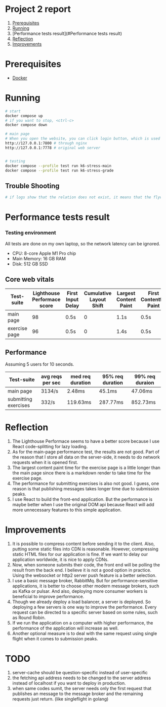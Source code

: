 # Project 2 report

1. [Prerequisites](#Prerequisites)
2. [Running](#Running)
3. [Performance tests result](#Performance tests result)
4. [Reflection](#Reflection)
5. [Improvements](#Improvements)

# Prerequisites

- [Docker](https://www.docker.com/)

# Running

```bash
# start
docker compose up
# if you want to stop, <ctrl-c>
docker compose down

# main page
# When you open the website, you can click login button, which is used to keep track of your state, and enter a username whatever you like. (I have already achieved login feature before announcements said we do not need to create a login page, so I reserve the login page).
http://127.0.0.1:7800 # through nginx
http://127.0.0.1:7778 # original web server


# testing
docker compose --profile test run k6-stress-main
docker compose --profile test run k6-stress-grade
```



## Trouble Shooting

```bash
# if logs show that the relation does not exist, it means that the flyway does not initial database successfully. You can kill all services and restart them. 

```





# Performance tests result

### Testing environment

All tests are done on my own laptop, so the network latency can be ignored.

- CPU: 8-core Apple M1 Pro chip
- Main Memory: 16 GB RAM
- Disk: 512 GB SSD

## Core web vitals

| Test-suite    | Lighthouse Performace score | First Input Delay | Cumulative Layout Shift | Largest Content Paint | First Contentful Paint |
| ------------- | --------------------------- | ----------------- | ----------------------- | --------------------- | ---------------------- |
| main page     | 98                          | 0.5s              | 0                       | 1.1s                  | 0.5s                   |
| exercise page | 96                          | 0.5s              | 0                       | 1.4s                  | 0.5s                   |

## Performance

Assuming 5 users for 10 seconds.

| Test-suite           | avg reqs per sec | med req duration | 95% req duration | 99% req duraion |
| -------------------- | ---------------- | ---------------- | ---------------- | --------------- |
| main page            | 3134/s           | 2.48ms           | 45.1ms           | 47.06ms         |
| submitting exercises | 332/s            | 119.63ms         | 287.77ms         | 852.73ms        |

# Reflection

1. The Lighthouse Performace seems to have a better score because I use React code-splitting for lazy loading.
2. As for the main-page performance test, the results are not good. Part of the reason that I store all data on the server-side, it needs to do network requests when it is opened first.
3. The largest content paint time for the exercise page is a little longer than the main page since there is a markdown render to take time for the exercise page.
4. The performance for submitting exercises is also not good. I guess, one reason is that publishing messages takes longer time due to submission peaks.
5. I use React to build the front-end application. But the performance is maybe better when I use the original DOM api because React will add more unnecessary features to this simple application.





# Improvements

1. It is possible to compress content before sending it to the client. Also, putting some static files into CDN is reasonable. However, compressing static HTML files for our application is fine. If we want to delay our application worldwide, it is nice to apply CDNs.
2. Now, when someone submits their code, the front end will be polling the result from the back end. I believe it is not a good option in practice. Using the websocket or http2 server push feature is a better selection.
3. I use a basic message broker, RabbitMq. But for performance-sensitive applications, it is better to choose other modern message brokers, such as Kafka or pulsar. And also, deploying more consumer workers is beneficial to improve performance. 
4. Though we already deploy a load balancer, a server is deployed. So deploying a few servers is one way to improve the performance. Every request can be directed to a specific server based on some rules, such as Round Robin.
5. If we run the application on a computer with higher performance, the performance of the application will increase as well. 
6. Another optional measure is to deal with the same request using single flight when it comes to submission peaks.

# TODO

1. server-cache should be question-specific instead of user-specific
2. the fetching api address needs to be changed to the server address instead of localhost if you want to deploy in production.
3. when same codes sumit, the server needs only the first request that publishes an message to the message broker and the remaining requests just return. (like singleflight in golang)

